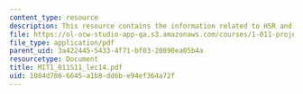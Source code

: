 ```yaml
---
content_type: resource
description: This resource contains the information related to HSR and U.S.
file: https://ol-ocw-studio-app-qa.s3.amazonaws.com/courses/1-011-project-evaluation-spring-2011/1084d7866645a1b8dd6be94ef364a72f_MIT1_011S11_lec14.pdf
file_type: application/pdf
parent_uid: 3a422445-5433-4f71-bf03-20890ea05b4a
resourcetype: Document
title: MIT1_011S11_lec14.pdf
uid: 1084d786-6645-a1b8-dd6b-e94ef364a72f
---
```

